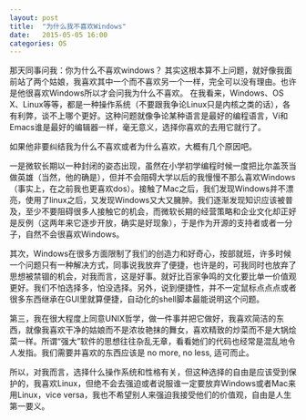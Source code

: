 ```yaml
---
layout: post
title:  "为什么我不喜欢Windows"
date:   2015-05-05 16:00
categories: OS
---
```


那天同事问我：你为什么不喜欢windows？ 其实这根本算不上问题，就好像我面前站了两个姑娘，我喜欢其中一个而不喜欢另一个一样，完全可以没有理由。也许是他很喜欢Windows所以才会问我为什么不喜欢。
在我看来，Windows、OS X、Linux等等，都是一种操作系统（不要跟我争论Linux只是内核之类的话），各有利弊，谈不上哪个更好。这种问题就像争论某种语言是最好的编程语言，Vi和Emacs谁是最好的编辑器一样，毫无意义，选择你喜欢的去用它就行了。

如果他非要纠结我为什么不喜欢或者为什么喜欢，大概有几个原因吧。

一是微软长期以一种封闭的姿态出现，虽然在小学初学编程时候一度把比尔盖茨当做英雄（当然，他的确是），但并不会阻碍大学以后的我慢慢不那么喜欢Windows（事实上，在之前我也更喜欢dos）。接触了Mac之后，我们发现Windows并不漂亮，使用了linux之后，又发现Windows又大又臃肿。我们逐渐发现知识应该被普及，至少不要阻碍很多人接触它的机会，而微软长期的经营策略和企业文化却正好是反例（这两年来它逐步开放，确实是好现象），于是作为开源的支持者或者一分子，自然不会很喜欢Windows。

其次，Windows在很多方面限制了我们的创造力和好奇心，按部就班，许多时候一个问题只有一种解决方式，同事说我放弃了便捷，也许是的，可我同时也放弃了思想被禁锢的机会，对我而言，这是好事。就好比百家争鸣的文化要比单一价值观更好。我们不怕选择多，怕没选择。另外，说到便捷性，并不一定鼠标点点点或者很多东西继承在GUI里就算便捷，自动化的shell脚本最能说明这个问题。

第三，我在很大程度上同意UNIX哲学，做一件事并把它做好，我喜欢简洁的东西，就像我喜欢干净的姑娘而不是浓妆艳抹的舞女，喜欢精致的炒菜而不是大锅烩菜一样。所谓“强大”软件的思想往往杂乱无章，看看她们的代码也经常是混乱地令人发指。我们需要并喜欢的东西应该是 no more, no less, 适可而止。

所以，对我而言，选择什么操作系统和性格有关，但这种选择的自由是应该受到保护的，我喜欢Linux，但绝不会去强迫或者说服谁一定要放弃Windows或者Mac来用Linux，vice versa，我也不希望别人来强迫我接受他们的价值观，自由是人生第一要义。

